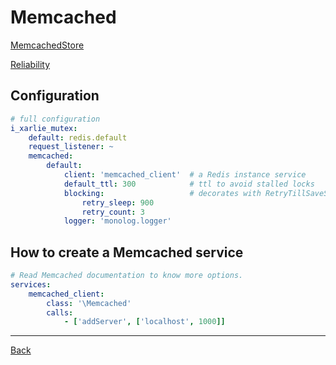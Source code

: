# Memcached

[MemcachedStore](https://symfony.com/doc/current/components/lock.html#memcachedstore)

[Reliability](https://symfony.com/doc/current/components/lock.html#id2)

## Configuration

```yaml
# full configuration
i_xarlie_mutex:
    default: redis.default
    request_listener: ~
    memcached:
        default:
            client: 'memcached_client'  # a Redis instance service
            default_ttl: 300            # ttl to avoid stalled locks
            blocking:                   # decorates with RetryTillSaveStore
                retry_sleep: 900
                retry_count: 3
            logger: 'monolog.logger'
```

## How to create a Memcached service

```yaml
# Read Memcached documentation to know more options.
services:
    memcached_client:
        class: '\Memcached'
        calls:
            - ['addServer', ['localhost', 1000]] 
```


***
[Back](../README.md)
